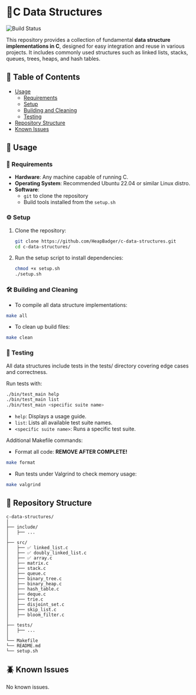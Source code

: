 # 🧠C Data Structures

![Build Status](https://github.com/HeapBadger/c-data-structures/actions/workflows/ci.yml/badge.svg)

This repository provides a collection of fundamental **data structure implementations in C**, designed for easy integration and reuse in various projects. It includes commonly used structures such as linked lists, stacks, queues, trees, heaps, and hash tables.


## 🧭 Table of Contents

- [Usage](#🚀-usage)
  - [Requirements](#📝-requirements)
  - [Setup](#⚙️-setup)
  - [Building and Cleaning](#🛠️-building-and-cleaning)
  - [Testing](#🧪-testing)
- [Repository Structure](#📁-repository-structure)
- [Known Issues](#🪲-known-issues)

## 🚀 Usage

### 📝 Requirements

- **Hardware**: Any machine capable of running C.
- **Operating System**: Recommended Ubuntu 22.04 or similar Linux distro.
- **Software**: 
  - `git` to clone the repository
  - Build tools installed from the `setup.sh`

### ⚙️ Setup

1. Clone the repository:

   ```sh
   git clone https://github.com/HeapBadger/c-data-structures.git
   cd c-data-structures/
   ```
1. Run the setup script to install dependencies:

   ```sh
   chmod +x setup.sh
   ./setup.sh
   ```

### 🛠️ Building and Cleaning

- To compile all data structure implementations:
```sh
make all
```
- To clean up build files:
```sh
make clean
```

### 🧪 Testing

All data structures include tests in the tests/ directory covering edge cases and correctness.

Run tests with:

```sh
./bin/test_main help
./bin/test_main list
./bin/test_main <specific suite name>
```

- `help`: Displays a usage guide.
- `list`: Lists all available test suite names.
- `<specific suite name>`: Runs a specific test suite.

Additional Makefile commands:
- Format all code:         **REMOVE AFTER COMPLETE!**
```sh
make format
```
- Run tests under Valgrind to check memory usage:
```sh
make valgrind
```

## 📁 Repository Structure

```
c-data-structures/
│
├── include/
│   ├── ...
│
├── src/
│   ├── ✅ linked_list.c
│   ├── ✅ doubly_linked_list.c
│   ├── ✅ array.c
│   ├── matrix.c
│   ├── stack.c
│   ├── queue.c
│   ├── binary_tree.c
│   ├── binary_heap.c
│   ├── hash_table.c
│   ├── deque.c          
│   ├── trie.c        
│   ├── disjoint_set.c    
│   ├── skip_list.c           
│   ├── bloom_filter.c       
│
├── tests/
│   ├── ...
│
└── Makefile
└── README.md
└── setup.sh
```

## 🪲 Known Issues

No known issues.
